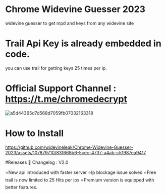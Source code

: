 # Chrome Widevine Guesser 2023
 widevine guesser to get mpd and keys from any widevine site
# Trail Api Key is already embedded in code.
you can use trail for getting keys 25 times per ip.
# Official Support Channel : https://t.me/chromedecrypt                                                                                                               
![a5d44365d7d568d7059fb07032163318](https://github.com/widevineleak/Chrome-Widevine-Guesser-2023/assets/107879710/f8594ea2-7525-4a60-858d-4a90401738b8)
# How to Install


https://github.com/widevineleak/Chrome-Widevine-Guesser-2023/assets/107879710/83f668b6-5cec-4737-a4ab-c51987ea9417

#Releases
📣 Changelog : V2.0

⭐New api  introduced with faster server
⭐Ip blockage issue solved
⭐Free trail is now limited to 25 Hits per ips
⭐Premium version is equipped with better features.
